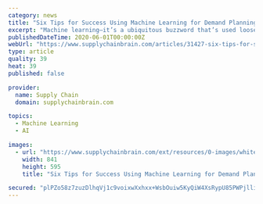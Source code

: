 ```yaml
---
category: news
title: "Six Tips for Success Using Machine Learning for Demand Planning"
excerpt: "Machine learning—it’s a ubiquitous buzzword that’s used loosely but at the same time widely misunderstood. Like many powerful technologies, machine learning has the potential for great business benefit, but if wielded in the wrong way can result in ..."
publishedDateTime: 2020-06-01T00:00:00Z
webUrl: "https://www.supplychainbrain.com/articles/31427-six-tips-for-success-using-machine-learning-for-demand-planning"
type: article
quality: 39
heat: 39
published: false

provider:
  name: Supply Chain
  domain: supplychainbrain.com

topics:
  - Machine Learning
  - AI

images:
  - url: "https://www.supplychainbrain.com/ext/resources/0-images/whitepaper-images/2020/ToolsGroup_Six_Tips_For_Success.jpg?height=635&t=1591037126&width=1200"
    width: 841
    height: 595
    title: "Six Tips for Success Using Machine Learning for Demand Planning"

secured: "plPZo58z7zuzDlhqVj1c9voixwXxhxx+WsbOuiw5KyQiW4XsRypU85PWPjlliA1cRO6JYPCuhVU3IVCJv4vfPW+5chTbXvG0F+hR9JyfR7ucb64mwGOmCZyMk+j7xdmVifaem8vPR+8ecJCDjER/urnYCDIvIp/mkFS47lV0sLKxM3fdHp09Nh41Z8OEXPz4+pOxLLIHlnqQjmxomWUSjkBO9C0diyJIneYOv0O6e+2ESrBEum+YDak3zydZq1F+AZUi7LSPv0rI3hWuEfL5Zh8IFIT8CB7gGtMeHtkCiCBAGdMzTEZr+b3n9UNmfX1PNPh8GkaOILTQRhvbyfgSO430aXv3Be1n/Cb88iCc3xk6kP+n7ZaxidYG8cLs2bjhOOe3MYaTA2GCsdilmAFE/b/kr0yLzM4U6gJCOzLBOPzDRsIzcx0PadjEQ5/Xe/DWc+I0W2Iuh+si+vDY2qli7Xl3IS2hLxIOUHTrTACkV28=;EvWubC75WWPbuCD9pvmVyg=="
---
```


